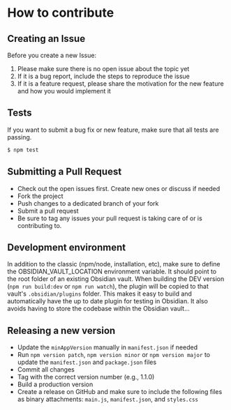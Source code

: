 # How to contribute

## Creating an Issue

Before you create a new Issue:

1. Please make sure there is no open issue about the topic yet
2. If it is a bug report, include the steps to reproduce the issue
3. If it is a feature request, please share the motivation for the new feature and how you would implement it

## Tests

If you want to submit a bug fix or new feature, make sure that all tests are passing.

```bash
$ npm test
```

## Submitting a Pull Request

- Check out the open issues first. Create new ones or discuss if needed
- Fork the project
- Push changes to a dedicated branch of your fork
- Submit a pull request
- Be sure to tag any issues your pull request is taking care of or is contributing to.

## Development environment

In addition to the classic (npm/node, installation, etc), make sure to define the OBSIDIAN_VAULT_LOCATION environment variable. It should point to the root folder of an existing Obsidian vault. When building the DEV version (`npm run build:dev` or `npm run watch`), the plugin will be copied to that vault's `.obsidian/plugins` folder. This makes it easy to build and automatically have the up to date plugin for testing in Obsidian. It also avoids having to store the codebase within the Obsidian vault...

## Releasing a new version

- Update the `minAppVersion` manually in `manifest.json` if needed
- Run `npm version patch`, `npm version minor` or `npm version major` to update the `manifest.json` and `package.json` files
- Commit all changes
- Tag with the correct version number (e.g., 1.1.0)
- Build a production version
- Create a release on GitHub and make sure to include the following files as binary attachments: `main.js`, `manifest.json`, and `styles.css`
